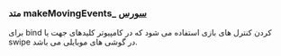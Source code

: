 <h3>
متد makeMovingEvents_
<a class="ext-link" href="module-classes_Tetris_Gameplay.html" >سورس</a>
</h3>

برای bind کردن کنترل های بازی استفاده می شود که در کامپیوتر کلیدهای جهت یا swipe در گوشی های موبایلی می باشد.

